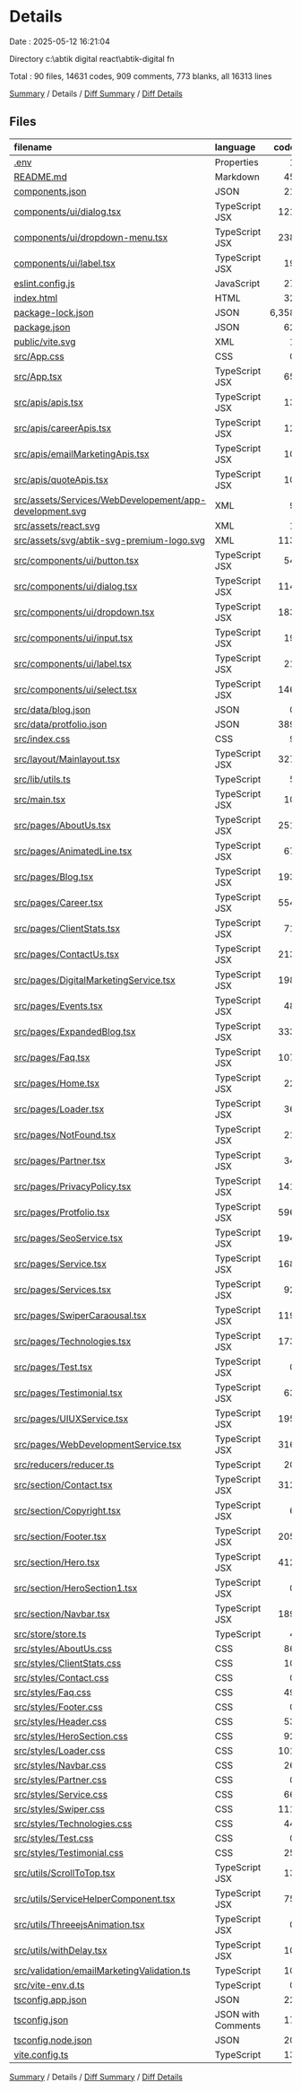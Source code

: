 # Details

Date : 2025-05-12 16:21:04

Directory c:\\abtik digital react\\abtik-digital fn

Total : 90 files,  14631 codes, 909 comments, 773 blanks, all 16313 lines

[Summary](results.md) / Details / [Diff Summary](diff.md) / [Diff Details](diff-details.md)

## Files
| filename | language | code | comment | blank | total |
| :--- | :--- | ---: | ---: | ---: | ---: |
| [.env](/.env) | Properties | 1 | 0 | 0 | 1 |
| [README.md](/README.md) | Markdown | 45 | 0 | 10 | 55 |
| [components.json](/components.json) | JSON | 21 | 0 | 0 | 21 |
| [components/ui/dialog.tsx](/components/ui/dialog.tsx) | TypeScript JSX | 121 | 0 | 13 | 134 |
| [components/ui/dropdown-menu.tsx](/components/ui/dropdown-menu.tsx) | TypeScript JSX | 238 | 0 | 18 | 256 |
| [components/ui/label.tsx](/components/ui/label.tsx) | TypeScript JSX | 19 | 0 | 4 | 23 |
| [eslint.config.js](/eslint.config.js) | JavaScript | 27 | 0 | 2 | 29 |
| [index.html](/index.html) | HTML | 32 | 1 | 3 | 36 |
| [package-lock.json](/package-lock.json) | JSON | 6,358 | 0 | 1 | 6,359 |
| [package.json](/package.json) | JSON | 62 | 0 | 1 | 63 |
| [public/vite.svg](/public/vite.svg) | XML | 1 | 0 | 0 | 1 |
| [src/App.css](/src/App.css) | CSS | 0 | 0 | 1 | 1 |
| [src/App.tsx](/src/App.tsx) | TypeScript JSX | 65 | 4 | 11 | 80 |
| [src/apis/apis.tsx](/src/apis/apis.tsx) | TypeScript JSX | 13 | 0 | 2 | 15 |
| [src/apis/careerApis.tsx](/src/apis/careerApis.tsx) | TypeScript JSX | 12 | 0 | 3 | 15 |
| [src/apis/emailMarketingApis.tsx](/src/apis/emailMarketingApis.tsx) | TypeScript JSX | 10 | 0 | 1 | 11 |
| [src/apis/quoteApis.tsx](/src/apis/quoteApis.tsx) | TypeScript JSX | 10 | 0 | 5 | 15 |
| [src/assets/Services/WebDevelopement/app-development.svg](/src/assets/Services/WebDevelopement/app-development.svg) | XML | 9 | 0 | 1 | 10 |
| [src/assets/react.svg](/src/assets/react.svg) | XML | 1 | 0 | 0 | 1 |
| [src/assets/svg/abtik-svg-premium-logo.svg](/src/assets/svg/abtik-svg-premium-logo.svg) | XML | 113 | 7 | 26 | 146 |
| [src/components/ui/button.tsx](/src/components/ui/button.tsx) | TypeScript JSX | 54 | 0 | 6 | 60 |
| [src/components/ui/dialog.tsx](/src/components/ui/dialog.tsx) | TypeScript JSX | 114 | 0 | 14 | 128 |
| [src/components/ui/dropdown.tsx](/src/components/ui/dropdown.tsx) | TypeScript JSX | 183 | 0 | 20 | 203 |
| [src/components/ui/input.tsx](/src/components/ui/input.tsx) | TypeScript JSX | 19 | 0 | 4 | 23 |
| [src/components/ui/label.tsx](/src/components/ui/label.tsx) | TypeScript JSX | 21 | 0 | 6 | 27 |
| [src/components/ui/select.tsx](/src/components/ui/select.tsx) | TypeScript JSX | 146 | 0 | 14 | 160 |
| [src/data/blog.json](/src/data/blog.json) | JSON | 0 | 0 | 1 | 1 |
| [src/data/protfolio.json](/src/data/protfolio.json) | JSON | 389 | 0 | 0 | 389 |
| [src/index.css](/src/index.css) | CSS | 9 | 0 | 2 | 11 |
| [src/layout/Mainlayout.tsx](/src/layout/Mainlayout.tsx) | TypeScript JSX | 327 | 3 | 18 | 348 |
| [src/lib/utils.ts](/src/lib/utils.ts) | TypeScript | 5 | 0 | 2 | 7 |
| [src/main.tsx](/src/main.tsx) | TypeScript JSX | 10 | 0 | 3 | 13 |
| [src/pages/AboutUs.tsx](/src/pages/AboutUs.tsx) | TypeScript JSX | 251 | 11 | 18 | 280 |
| [src/pages/AnimatedLine.tsx](/src/pages/AnimatedLine.tsx) | TypeScript JSX | 67 | 6 | 10 | 83 |
| [src/pages/Blog.tsx](/src/pages/Blog.tsx) | TypeScript JSX | 193 | 5 | 14 | 212 |
| [src/pages/Career.tsx](/src/pages/Career.tsx) | TypeScript JSX | 554 | 3 | 26 | 583 |
| [src/pages/ClientStats.tsx](/src/pages/ClientStats.tsx) | TypeScript JSX | 71 | 0 | 10 | 81 |
| [src/pages/ContactUs.tsx](/src/pages/ContactUs.tsx) | TypeScript JSX | 213 | 10 | 11 | 234 |
| [src/pages/DigitalMarketingService.tsx](/src/pages/DigitalMarketingService.tsx) | TypeScript JSX | 198 | 12 | 9 | 219 |
| [src/pages/Events.tsx](/src/pages/Events.tsx) | TypeScript JSX | 48 | 4 | 10 | 62 |
| [src/pages/ExpandedBlog.tsx](/src/pages/ExpandedBlog.tsx) | TypeScript JSX | 333 | 3 | 22 | 358 |
| [src/pages/Faq.tsx](/src/pages/Faq.tsx) | TypeScript JSX | 107 | 0 | 12 | 119 |
| [src/pages/Home.tsx](/src/pages/Home.tsx) | TypeScript JSX | 22 | 4 | 3 | 29 |
| [src/pages/Loader.tsx](/src/pages/Loader.tsx) | TypeScript JSX | 36 | 0 | 8 | 44 |
| [src/pages/NotFound.tsx](/src/pages/NotFound.tsx) | TypeScript JSX | 21 | 0 | 3 | 24 |
| [src/pages/Partner.tsx](/src/pages/Partner.tsx) | TypeScript JSX | 34 | 47 | 7 | 88 |
| [src/pages/PrivacyPolicy.tsx](/src/pages/PrivacyPolicy.tsx) | TypeScript JSX | 141 | 0 | 5 | 146 |
| [src/pages/Protfolio.tsx](/src/pages/Protfolio.tsx) | TypeScript JSX | 596 | 10 | 17 | 623 |
| [src/pages/SeoService.tsx](/src/pages/SeoService.tsx) | TypeScript JSX | 194 | 7 | 11 | 212 |
| [src/pages/Service.tsx](/src/pages/Service.tsx) | TypeScript JSX | 168 | 2 | 11 | 181 |
| [src/pages/Services.tsx](/src/pages/Services.tsx) | TypeScript JSX | 92 | 2 | 9 | 103 |
| [src/pages/SwiperCaraousal.tsx](/src/pages/SwiperCaraousal.tsx) | TypeScript JSX | 119 | 4 | 15 | 138 |
| [src/pages/Technologies.tsx](/src/pages/Technologies.tsx) | TypeScript JSX | 173 | 6 | 11 | 190 |
| [src/pages/Test.tsx](/src/pages/Test.tsx) | TypeScript JSX | 0 | 0 | 1 | 1 |
| [src/pages/Testimonial.tsx](/src/pages/Testimonial.tsx) | TypeScript JSX | 63 | 1 | 7 | 71 |
| [src/pages/UIUXService.tsx](/src/pages/UIUXService.tsx) | TypeScript JSX | 195 | 8 | 8 | 211 |
| [src/pages/WebDevelopmentService.tsx](/src/pages/WebDevelopmentService.tsx) | TypeScript JSX | 316 | 13 | 15 | 344 |
| [src/reducers/reducer.ts](/src/reducers/reducer.ts) | TypeScript | 20 | 4 | 6 | 30 |
| [src/section/Contact.tsx](/src/section/Contact.tsx) | TypeScript JSX | 312 | 4 | 23 | 339 |
| [src/section/Copyright.tsx](/src/section/Copyright.tsx) | TypeScript JSX | 6 | 0 | 3 | 9 |
| [src/section/Footer.tsx](/src/section/Footer.tsx) | TypeScript JSX | 205 | 6 | 15 | 226 |
| [src/section/Hero.tsx](/src/section/Hero.tsx) | TypeScript JSX | 412 | 398 | 97 | 907 |
| [src/section/HeroSection1.tsx](/src/section/HeroSection1.tsx) | TypeScript JSX | 0 | 64 | 9 | 73 |
| [src/section/Navbar.tsx](/src/section/Navbar.tsx) | TypeScript JSX | 189 | 6 | 15 | 210 |
| [src/store/store.ts](/src/store/store.ts) | TypeScript | 4 | 0 | 1 | 5 |
| [src/styles/AboutUs.css](/src/styles/AboutUs.css) | CSS | 86 | 17 | 17 | 120 |
| [src/styles/ClientStats.css](/src/styles/ClientStats.css) | CSS | 10 | 1 | 2 | 13 |
| [src/styles/Contact.css](/src/styles/Contact.css) | CSS | 0 | 0 | 1 | 1 |
| [src/styles/Faq.css](/src/styles/Faq.css) | CSS | 49 | 5 | 10 | 64 |
| [src/styles/Footer.css](/src/styles/Footer.css) | CSS | 0 | 123 | 1 | 124 |
| [src/styles/Header.css](/src/styles/Header.css) | CSS | 53 | 84 | 4 | 141 |
| [src/styles/HeroSection.css](/src/styles/HeroSection.css) | CSS | 92 | 3 | 16 | 111 |
| [src/styles/Loader.css](/src/styles/Loader.css) | CSS | 101 | 3 | 19 | 123 |
| [src/styles/Navbar.css](/src/styles/Navbar.css) | CSS | 26 | 0 | 4 | 30 |
| [src/styles/Partner.css](/src/styles/Partner.css) | CSS | 0 | 0 | 2 | 2 |
| [src/styles/Service.css](/src/styles/Service.css) | CSS | 66 | 4 | 10 | 80 |
| [src/styles/Swiper.css](/src/styles/Swiper.css) | CSS | 111 | 2 | 15 | 128 |
| [src/styles/Technologies.css](/src/styles/Technologies.css) | CSS | 44 | 4 | 5 | 53 |
| [src/styles/Test.css](/src/styles/Test.css) | CSS | 0 | 0 | 1 | 1 |
| [src/styles/Testimonial.css](/src/styles/Testimonial.css) | CSS | 25 | 1 | 4 | 30 |
| [src/utils/ScrollToTop.tsx](/src/utils/ScrollToTop.tsx) | TypeScript JSX | 13 | 0 | 3 | 16 |
| [src/utils/ServiceHelperComponent.tsx](/src/utils/ServiceHelperComponent.tsx) | TypeScript JSX | 75 | 0 | 10 | 85 |
| [src/utils/ThreeejsAnimation.tsx](/src/utils/ThreeejsAnimation.tsx) | TypeScript JSX | 0 | 0 | 1 | 1 |
| [src/utils/withDelay.tsx](/src/utils/withDelay.tsx) | TypeScript JSX | 10 | 0 | 1 | 11 |
| [src/validation/emailMarketingValidation.ts](/src/validation/emailMarketingValidation.ts) | TypeScript | 10 | 0 | 2 | 12 |
| [src/vite-env.d.ts](/src/vite-env.d.ts) | TypeScript | 0 | 1 | 1 | 2 |
| [tsconfig.app.json](/tsconfig.app.json) | JSON | 22 | 2 | 3 | 27 |
| [tsconfig.json](/tsconfig.json) | JSON with Comments | 17 | 0 | 1 | 18 |
| [tsconfig.node.json](/tsconfig.node.json) | JSON | 20 | 2 | 3 | 25 |
| [vite.config.ts](/vite.config.ts) | TypeScript | 13 | 2 | 3 | 18 |

[Summary](results.md) / Details / [Diff Summary](diff.md) / [Diff Details](diff-details.md)